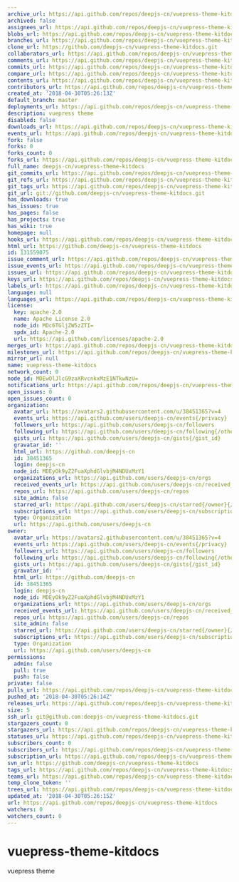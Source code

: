 ```yaml
---
archive_url: https://api.github.com/repos/deepjs-cn/vuepress-theme-kitdocs/{archive_format}{/ref}
archived: false
assignees_url: https://api.github.com/repos/deepjs-cn/vuepress-theme-kitdocs/assignees{/user}
blobs_url: https://api.github.com/repos/deepjs-cn/vuepress-theme-kitdocs/git/blobs{/sha}
branches_url: https://api.github.com/repos/deepjs-cn/vuepress-theme-kitdocs/branches{/branch}
clone_url: https://github.com/deepjs-cn/vuepress-theme-kitdocs.git
collaborators_url: https://api.github.com/repos/deepjs-cn/vuepress-theme-kitdocs/collaborators{/collaborator}
comments_url: https://api.github.com/repos/deepjs-cn/vuepress-theme-kitdocs/comments{/number}
commits_url: https://api.github.com/repos/deepjs-cn/vuepress-theme-kitdocs/commits{/sha}
compare_url: https://api.github.com/repos/deepjs-cn/vuepress-theme-kitdocs/compare/{base}...{head}
contents_url: https://api.github.com/repos/deepjs-cn/vuepress-theme-kitdocs/contents/{+path}
contributors_url: https://api.github.com/repos/deepjs-cn/vuepress-theme-kitdocs/contributors
created_at: '2018-04-30T05:26:13Z'
default_branch: master
deployments_url: https://api.github.com/repos/deepjs-cn/vuepress-theme-kitdocs/deployments
description: vuepress theme
disabled: false
downloads_url: https://api.github.com/repos/deepjs-cn/vuepress-theme-kitdocs/downloads
events_url: https://api.github.com/repos/deepjs-cn/vuepress-theme-kitdocs/events
fork: false
forks: 0
forks_count: 0
forks_url: https://api.github.com/repos/deepjs-cn/vuepress-theme-kitdocs/forks
full_name: deepjs-cn/vuepress-theme-kitdocs
git_commits_url: https://api.github.com/repos/deepjs-cn/vuepress-theme-kitdocs/git/commits{/sha}
git_refs_url: https://api.github.com/repos/deepjs-cn/vuepress-theme-kitdocs/git/refs{/sha}
git_tags_url: https://api.github.com/repos/deepjs-cn/vuepress-theme-kitdocs/git/tags{/sha}
git_url: git://github.com/deepjs-cn/vuepress-theme-kitdocs.git
has_downloads: true
has_issues: true
has_pages: false
has_projects: true
has_wiki: true
homepage: null
hooks_url: https://api.github.com/repos/deepjs-cn/vuepress-theme-kitdocs/hooks
html_url: https://github.com/deepjs-cn/vuepress-theme-kitdocs
id: 131559075
issue_comment_url: https://api.github.com/repos/deepjs-cn/vuepress-theme-kitdocs/issues/comments{/number}
issue_events_url: https://api.github.com/repos/deepjs-cn/vuepress-theme-kitdocs/issues/events{/number}
issues_url: https://api.github.com/repos/deepjs-cn/vuepress-theme-kitdocs/issues{/number}
keys_url: https://api.github.com/repos/deepjs-cn/vuepress-theme-kitdocs/keys{/key_id}
labels_url: https://api.github.com/repos/deepjs-cn/vuepress-theme-kitdocs/labels{/name}
language: null
languages_url: https://api.github.com/repos/deepjs-cn/vuepress-theme-kitdocs/languages
license:
  key: apache-2.0
  name: Apache License 2.0
  node_id: MDc6TGljZW5zZTI=
  spdx_id: Apache-2.0
  url: https://api.github.com/licenses/apache-2.0
merges_url: https://api.github.com/repos/deepjs-cn/vuepress-theme-kitdocs/merges
milestones_url: https://api.github.com/repos/deepjs-cn/vuepress-theme-kitdocs/milestones{/number}
mirror_url: null
name: vuepress-theme-kitdocs
network_count: 0
node_id: MDEwOlJlcG9zaXRvcnkxMzE1NTkwNzU=
notifications_url: https://api.github.com/repos/deepjs-cn/vuepress-theme-kitdocs/notifications{?since,all,participating}
open_issues: 0
open_issues_count: 0
organization:
  avatar_url: https://avatars2.githubusercontent.com/u/38451365?v=4
  events_url: https://api.github.com/users/deepjs-cn/events{/privacy}
  followers_url: https://api.github.com/users/deepjs-cn/followers
  following_url: https://api.github.com/users/deepjs-cn/following{/other_user}
  gists_url: https://api.github.com/users/deepjs-cn/gists{/gist_id}
  gravatar_id: ''
  html_url: https://github.com/deepjs-cn
  id: 38451365
  login: deepjs-cn
  node_id: MDEyOk9yZ2FuaXphdGlvbjM4NDUxMzY1
  organizations_url: https://api.github.com/users/deepjs-cn/orgs
  received_events_url: https://api.github.com/users/deepjs-cn/received_events
  repos_url: https://api.github.com/users/deepjs-cn/repos
  site_admin: false
  starred_url: https://api.github.com/users/deepjs-cn/starred{/owner}{/repo}
  subscriptions_url: https://api.github.com/users/deepjs-cn/subscriptions
  type: Organization
  url: https://api.github.com/users/deepjs-cn
owner:
  avatar_url: https://avatars2.githubusercontent.com/u/38451365?v=4
  events_url: https://api.github.com/users/deepjs-cn/events{/privacy}
  followers_url: https://api.github.com/users/deepjs-cn/followers
  following_url: https://api.github.com/users/deepjs-cn/following{/other_user}
  gists_url: https://api.github.com/users/deepjs-cn/gists{/gist_id}
  gravatar_id: ''
  html_url: https://github.com/deepjs-cn
  id: 38451365
  login: deepjs-cn
  node_id: MDEyOk9yZ2FuaXphdGlvbjM4NDUxMzY1
  organizations_url: https://api.github.com/users/deepjs-cn/orgs
  received_events_url: https://api.github.com/users/deepjs-cn/received_events
  repos_url: https://api.github.com/users/deepjs-cn/repos
  site_admin: false
  starred_url: https://api.github.com/users/deepjs-cn/starred{/owner}{/repo}
  subscriptions_url: https://api.github.com/users/deepjs-cn/subscriptions
  type: Organization
  url: https://api.github.com/users/deepjs-cn
permissions:
  admin: false
  pull: true
  push: false
private: false
pulls_url: https://api.github.com/repos/deepjs-cn/vuepress-theme-kitdocs/pulls{/number}
pushed_at: '2018-04-30T05:26:14Z'
releases_url: https://api.github.com/repos/deepjs-cn/vuepress-theme-kitdocs/releases{/id}
size: 5
ssh_url: git@github.com:deepjs-cn/vuepress-theme-kitdocs.git
stargazers_count: 0
stargazers_url: https://api.github.com/repos/deepjs-cn/vuepress-theme-kitdocs/stargazers
statuses_url: https://api.github.com/repos/deepjs-cn/vuepress-theme-kitdocs/statuses/{sha}
subscribers_count: 0
subscribers_url: https://api.github.com/repos/deepjs-cn/vuepress-theme-kitdocs/subscribers
subscription_url: https://api.github.com/repos/deepjs-cn/vuepress-theme-kitdocs/subscription
svn_url: https://github.com/deepjs-cn/vuepress-theme-kitdocs
tags_url: https://api.github.com/repos/deepjs-cn/vuepress-theme-kitdocs/tags
teams_url: https://api.github.com/repos/deepjs-cn/vuepress-theme-kitdocs/teams
temp_clone_token: ''
trees_url: https://api.github.com/repos/deepjs-cn/vuepress-theme-kitdocs/git/trees{/sha}
updated_at: '2018-04-30T05:26:15Z'
url: https://api.github.com/repos/deepjs-cn/vuepress-theme-kitdocs
watchers: 0
watchers_count: 0
---
```


# vuepress-theme-kitdocs
vuepress theme
